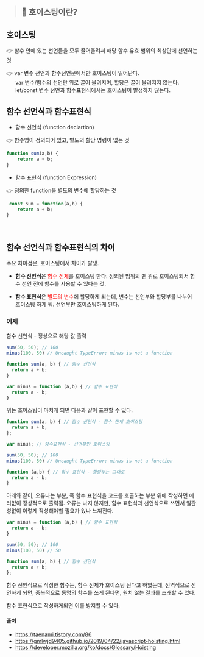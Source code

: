 > ##  🔎	호이스팅이란?

## 호이스팅

👉 함수 안에 있는 선언들을 모두 끌어올려서 해당 함수 유효 범위의 최상단에 선언하는 것

👉 var 변수 선언과 함수선언문에서만 호이스팅이 일어난다.<br/>
&nbsp;&nbsp;&nbsp;&nbsp;&nbsp;&nbsp;var 변수/함수의 선언만 위로 끌어 올려지며, 할당은 끌어 올려지지 않는다.<br/>
&nbsp;&nbsp;&nbsp;&nbsp;&nbsp;&nbsp;let/const 변수 선언과 함수표현식에서는 호이스팅이 발생하지 않는다.



## 함수 선언식과 함수표현식

* 함수 선언식 (function declartion)

 👉 함수명이 정의되어 있고, 별도의 할당 명령이 없는 것

```js
function sum(a,b) {
    return a + b;
}
```
* 함수 표현식 (function Expression)

 👉 정의한 function을 별도의 변수에 할당하는 것
 
```js
 const sum = function(a,b) {
    return a + b;
}

```
<br>

## 함수 선언식과 함수표현식의 차이

주요 차이점은, 호이스팅에서 차이가 발생.

* **함수 선언식**은 <span style="color: red">함수 전체</span>를 호이스팅 한다. 정의된 범위의 맨 위로 호이스팅되서 함수 선언 전에 함수를 사용할 수 있다는 것.

* **함수 표현식**은 <span style="color: red">별도의 변수</span>에 할당하게 되는데, 변수는 선언부와 할당부를 나누어 호이스팅 하게 됨. 선언부만 호이스팅하게 된다.

### 예제
함수 선언식 - 정상으로 해당 값 출력

```js
sum(50, 50); // 100
minus(100, 50) // Uncaught TypeError: minus is not a function

function sum(a, b) { // 함수 선언식
  return a + b;
}

var minus = function (a,b) { // 함수 표현식
  return a - b;
}
```
위는 호이스팅이 마치게 되면 다음과 같이 표현할 수 있다.

```js
function sum(a, b) { // 함수 선언식 - 함수 전체 호이스팅
  return a + b;
};

var minus; // 함수표현식 - 선언부만 호이스팅

sum(50, 50); // 100
minus(100, 50) // Uncaught TypeError: minus is not a function

function (a,b) { // 함수 표현식 - 할당부는 그대로
  return a - b;
}
```
아래와 같이, 오류나는 부분, 즉 함수 표현식을 코드를 호출하는 부분 위에 작성하면 에러없이 정상적으로 출력됨. 오류는 나지 않지만, 함수 표현식과 선언식으로 쓰면서 일관성없이 이렇게 작성해야할 필요가 있나 느껴진다.

```js
var minus = function (a,b) { // 함수 표현식
  return a - b;
}

sum(50, 50); // 100
minus(100, 50) // 50

function sum(a, b) { // 함수 선언식
  return a + b;
};
```
함수 선언식으로 작성한 함수는, 함수 전체가 호이스팅 된다고 하였는데, 전역적으로 선언하게 되면, 중복적으로 동명의 함수를 쓰게 된다면, 원치 않는 결과를 초래할 수 있다.

함수 표현식으로 작성하게되면 이를 방지할 수 있다.

#### 출처
* https://taenami.tistory.com/86
* https://gmlwjd9405.github.io/2019/04/22/javascript-hoisting.html
* https://developer.mozilla.org/ko/docs/Glossary/Hoisting

<br>